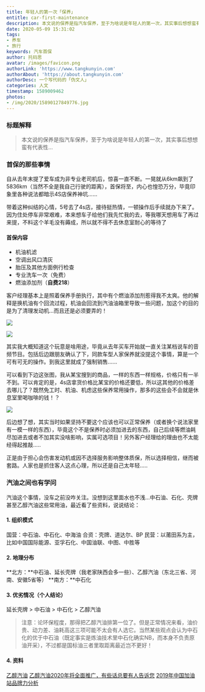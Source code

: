 ```yaml
---
title: 年轻人的第一次「保养」
entitle: car-first-maintenance
description: 本文说的保养是指汽车保养，至于为啥说是年轻人的第一次，其实事后想想蛮有代表性
date: 2020-05-09 15:31:02
tags: 
- 养车
- 旅行
keywords: 汽车首保
author: 托码思
avatar: /images/favicon.png
authorLink: 'https://www.tangkunyin.com'
authorAbout: 'https://about.tangkunyin.com'
authorDesc: 一个写代码的「伪文人」
categories: 人文
timestamp: 1589009462
photos:
- /img/2020/15890127849776.jpg
---
```


### 标题解释

> 本文说的保养是指汽车保养，至于为啥说是年轻人的第一次，其实事后想想蛮有代表性...

### 首保的那些事情

自从去年末提了爱车成为非专业老司机后，惊喜一直不断。一晃就从6km飙到了5836km（当然不全是我自己行驶的距离），首保将至，内心也惶恐万分，毕竟印象里各种说法都暗示4S店保养神坑......

带着这种纠结的心情，5号去了4s店，接待挺热情，一顿操作后手续就办下来了。因为住处停车非常艰难，本来想车子给他们我先忙我的去，等我哪天想用车了再过来提，不料这个羊毛没有薅成，所以就不得不去休息室耐心的等待了

#### 首保内容

- 机油机滤
- 空调出风口清灰
- 胎压及其他方面例行检查
- 专业洗车一次（免费）
- 燃油添加剂（**自费218**）

客户经理基本上是照着保养手册执行，其中有个燃油添加剂惹得我不太爽。他的解释是换机油有个回流过程，机油会回流到汽油油箱里导致一些问题，加这个的目的是为了清理发动机...而且还是必须要弄的！

![](/img/2020/15890125179962.jpg)

![](/img/2020/15890125401414.jpg)

其实我大概知道这个玩意是啥用途，毕竟从去年买车开始就一直关注某档说车的音频节目。包括后边跟朋友确认了下，同款车型人家保养就没提这个事情，算是一个可有可无的操作。到我这里就成了强制销售......

可以看到下边这张图，我从某宝搜到的商品，一样的东西一样规格，价格只有一半不到。可以肯定的是，4s店拿货价格比某宝的价格还要低，所以这其他的价格差去哪儿了？既然免工时、机油、机虑这些保养常用操作，那多的这些会不会就是休息室里喝咖啡的钱！？

![](/img/2020/15890127849776.jpg)

后边想了想，其实当时如果坚持不要这个应该也可以正常保养（或者换个说法家里有一模一样的东西），毕竟这个不是保养时必须加进去的东西，自己后续等燃油耗尽加进去或者不加其实没啥影响，实属可选项目！另外客户经理给的理由也不太能经得起推敲.....

正是由于担心会伤害发动机或因不选择服务影响整体质保，所以选择相信，继而被套路。人家也是抓住客人这点心理，所以还是自己太年轻.....


### 汽油之间也有学问

汽油这个事情，没车之前没咋关注。没想到这里面水也不浅...中石油、石化、壳牌甚至乙醇汽油这些常用油，最近看了些资料，说说结论：

#### 1. 组织模式

国营：中石油、中石化、中海油
合资：壳牌、道达尔、BP
民营：以莆田系为主，比如中国国际能源、亚孚石化、中国油联、中图、中胜等

#### 2. 地理分布

**北方：**中石油、延长壳牌（我老家陕西会多一些）、乙醇汽油（东北三省、河南、安徽5省等）
**南方：**中石化

#### 3. 优劣情况（个人结论）

延长壳牌 > 中石油 > 中石化 > 乙醇汽油

> 注意：论环保程度，那得把乙醇汽油排第一位了。但是正常情况来看，油价贵、动力差、油耗高这三项可能不太会有人选它。当然某些观点会认为中石化的优于中石油（既定事实是炼油技术里中石化确实NB，而本身不负责原油开采），不过都是国标油三者里取距离最近岂不更好！

#### 4. 资料

[乙醇汽油](https://zhuanlan.zhihu.com/p/82997535)
[乙醇汽油2020年将全面推广，有些话总要有人告诉您](https://zhuanlan.zhihu.com/p/96762477)
[2019年中国加油站品牌力分析](https://zhuanlan.zhihu.com/p/91902349)



